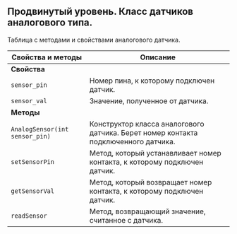 Продвинутый уровень. Класс датчиков аналогового типа.
---
Таблица с методами и свойствами аналогового датчика.

| Свойства и методы | Описание |
| --- | --- |
|**Свойства**|
|`sensor_pin`| Номер пина, к которому подключен датчик. |
|`sensor_val` | Значение, полученное от датчика. |
|**Методы**|
|`AnalogSensor(int sensor_pin)`| Конструктор класса аналогового датчика. Берет номер контакта подключенного датчика. |
|`setSensorPin` | Метод, который устанавливает номер контакта, к которому подключен датчик. |
|`getSensorVal`| Метод, который возвращает номер контакта, к которому подключен датчик. |
|`readSensor`| Метод, возвращающий значение, считанное с датчика. |

